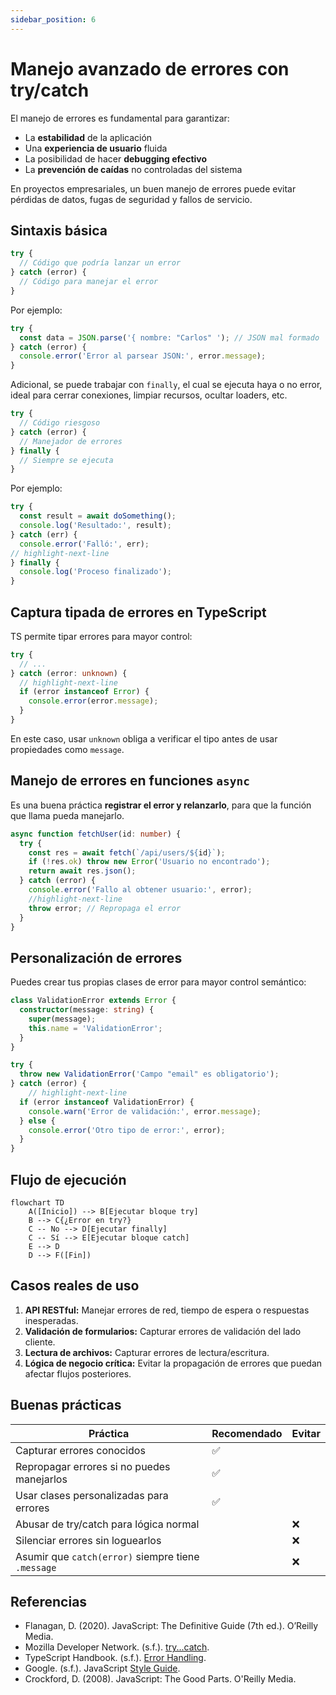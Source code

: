 ```yaml
---
sidebar_position: 6
---
```


# Manejo avanzado de errores con try/catch

El manejo de errores es fundamental para garantizar:

- La **estabilidad** de la aplicación
- Una **experiencia de usuario** fluida
- La posibilidad de hacer **debugging efectivo**
- La **prevención de caídas** no controladas del sistema

En proyectos empresariales, un buen manejo de errores puede evitar pérdidas de datos, fugas de seguridad y fallos de servicio.

## Sintaxis básica

```ts showLineNumbers
try {
  // Código que podría lanzar un error
} catch (error) {
  // Código para manejar el error
}
```

Por ejemplo:

```ts showLineNumbers
try {
  const data = JSON.parse('{ nombre: "Carlos" '); // JSON mal formado
} catch (error) {
  console.error('Error al parsear JSON:', error.message);
}
```

Adicional, se puede trabajar con `finally`, el cual se ejecuta haya o no error, ideal para cerrar conexiones, limpiar recursos, ocultar loaders, etc.

```ts showLineNumbers
try {
  // Código riesgoso
} catch (error) {
  // Manejador de errores
} finally {
  // Siempre se ejecuta
}
```

Por ejemplo:

```ts showLineNumbers
try {
  const result = await doSomething();
  console.log('Resultado:', result);
} catch (err) {
  console.error('Falló:', err);
// highlight-next-line
} finally {
  console.log('Proceso finalizado');
}
```

## Captura tipada de errores en TypeScript

TS permite tipar errores para mayor control:

```ts showLineNumbers
try {
  // ...
} catch (error: unknown) {
  // highlight-next-line
  if (error instanceof Error) {
    console.error(error.message);
  }
}
```

En este caso, usar `unknown` obliga a verificar el tipo antes de usar propiedades como `message`.

## Manejo de errores en funciones `async`

Es una buena práctica **registrar el error y relanzarlo**, para que la función que llama pueda manejarlo.

```ts showLineNumbers
async function fetchUser(id: number) {
  try {
    const res = await fetch(`/api/users/${id}`);
    if (!res.ok) throw new Error('Usuario no encontrado');
    return await res.json();
  } catch (error) {
    console.error('Fallo al obtener usuario:', error);
    //highlight-next-line
    throw error; // Repropaga el error
  }
}
```

## Personalización de errores

Puedes crear tus propias clases de error para mayor control semántico:

```ts showLineNumbers
class ValidationError extends Error {
  constructor(message: string) {
    super(message);
    this.name = 'ValidationError';
  }
}
```

```ts showLineNumbers
try {
  throw new ValidationError('Campo "email" es obligatorio');
} catch (error) {
    // highlight-next-line
  if (error instanceof ValidationError) {
    console.warn('Error de validación:', error.message);
  } else {
    console.error('Otro tipo de error:', error);
  }
}
```

## Flujo de ejecución

```mermaid
flowchart TD
    A([Inicio]) --> B[Ejecutar bloque try]
    B --> C{¿Error en try?}
    C -- No --> D[Ejecutar finally]
    C -- Sí --> E[Ejecutar bloque catch]
    E --> D
    D --> F([Fin])
```

## Casos reales de uso

1. **API RESTful:** Manejar errores de red, tiempo de espera o respuestas inesperadas.
2. **Validación de formularios:** Capturar errores de validación del lado cliente.
3. **Lectura de archivos:** Capturar errores de lectura/escritura.
4. **Lógica de negocio crítica:** Evitar la propagación de errores que puedan afectar flujos posteriores.

## Buenas prácticas

|Práctica|Recomendado|Evitar|
|--|--|--|
|Capturar errores conocidos|✅||
|Repropagar errores si no puedes manejarlos|✅||
|Usar clases personalizadas para errores|✅||
|Abusar de try/catch para lógica normal||❌|
|Silenciar errores sin loguearlos||❌|
|Asumir que `catch(error)` siempre tiene `.message`||❌|

## Referencias

- Flanagan, D. (2020). JavaScript: The Definitive Guide (7th ed.). O’Reilly Media.
- Mozilla Developer Network. (s.f.). [try...catch](https://developer.mozilla.org/en-US/docs/Web/JavaScript/Reference/Statements/try...catch).
- TypeScript Handbook. (s.f.). [Error Handling](https://www.typescriptlang.org/docs/).
- Google. (s.f.). JavaScript [Style Guide](https://google.github.io/styleguide/jsguide.html).
- Crockford, D. (2008). JavaScript: The Good Parts. O'Reilly Media.
